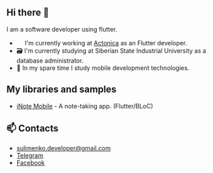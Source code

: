 ## Hi there :wave:

I am a software developer using flutter.
- <img src="https://avatars.githubusercontent.com/u/6791372?s=200&v=4" height=15 /> I'm currently working at [Actonica](https://github.com/actonica) as an Flutter developer.
- :card_file_box: I'm currently studying at Siberian State Industrial University as a database administrator.
- :iphone: In my spare time I study mobile development technologies.

## My libraries and samples

- [iNote Mobile](https://github.com/politebarista/iNote-Mobile) - A note-taking app. (Flutter/BLoC)

## :mailbox: Contacts

- sulimenko.developer@gmail.com
- [Telegram](https://t.me/politebarista)
- [Facebook](https://www.facebook.com/profile.php?id=100008665848692)